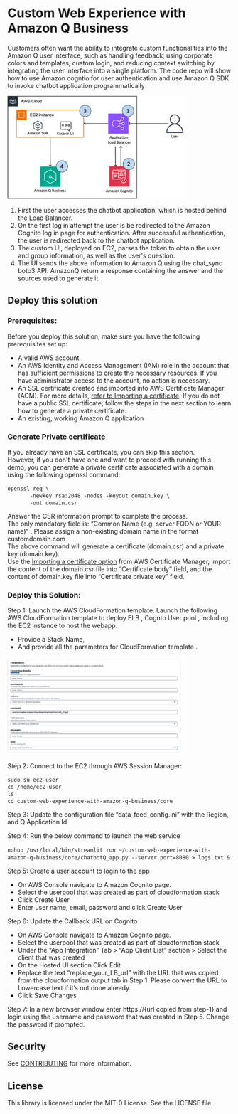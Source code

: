 # Custom Web Experience with Amazon Q Business

Customers often want the ability to integrate custom functionalities into the Amazon Q user interface, such as handling feedback, using corporate colors and templates, custom login, and reducing context switching by integrating the user interface into a single platform. The code repo will show how to use Amazon cogntio for user authentication and use Amazon Q SDK to invoke chatbot application programmatically

<img src="docs/arch.png" alt="Architecture Diagram" width="400"/>


1.	First the user accesses the chatbot application, which is hosted behind the Load Balancer.
2.	On the first log in attempt the user is be redirected to the Amazon Cognito log in page for authentication. After successful authentication, the user is redirected back to the chatbot application.
3.	The custom UI, deployed on EC2, parses the token to obtain the user and group information, as well as the user's question. 
4.	The UI sends the above information to Amazon Q using the chat_sync boto3 API. AmazonQ return a response containing the answer and the sources used to generate it.


## Deploy this solution


### Prerequisites: 
Before you deploy this solution, make sure you have the following prerequisites set up:

- A valid AWS account.
- An AWS Identity and Access Management (IAM) role in the account that has sufficient permissions to create the necessary resources. If you have administrator access to the account, no action is necessary.
- An SSL certificate created and imported into AWS Certificate Manager (ACM). For more details, [refer to Importing a certificate](https://docs.aws.amazon.com/acm/latest/userguide/import-certificate-api-cli.html). If you do not have a public SSL certificate, follow the steps in the next section to learn how to generate a private certificate.
- An existing, working Amazon Q application 

### Generate Private certificate

If you already have an SSL certificate, you can skip this section.   
However, if you don't have one and want to proceed with running this demo, you can generate a private certificate associated with a domain using the following openssl command:
```
openssl req \
       -newkey rsa:2048 -nodes -keyout domain.key \
       -out domain.csr
```
Answer the CSR information prompt to complete the process.   
The only mandatory field is: “Common Name (e.g. server FQDN or YOUR name)” . Please assign a non-existing domain name in the format customdomain.com  
The above command will generate a certificate (domain.csr) and a private key (domain.key).  
Use the [Importing a certificate option](https://docs.aws.amazon.com/acm/latest/userguide/import-certificate-api-cli.html) from AWS Certificate Manager, import the content of the domain.csr file into “Certificate body” field, and the content of domain.key file into “Certificate private key” field.



### Deploy this Solution: 

Step 1: Launch the AWS CloudFormation template. Launch the following AWS CloudFormation template to deploy ELB , Cognto User pool , including the EC2 instance to host the webapp. 


- Provide a Stack Name,
- And provide all the parameters for CloudFormation template .

<img src="docs/properties.png" alt="CloudFormation  parameters" width="400"/>



Step 2: Connect to the EC2 through AWS Session Manager: 

```
sudo su ec2-user
cd /home/ec2-user
ls
cd custom-web-experience-with-amazon-q-business/core
```
       

Step 3: Update the configuration file “data_feed_config.ini” with the Region, and Q Application Id


Step 4: Run the below command to launch the web service

```nohup /usr/local/bin/streamlit run ~/custom-web-experience-with-amazon-q-business/core/chatbotQ_app.py --server.port=8080 > logs.txt &```

Step 5: Create a user account to login to the app 
-	On AWS Console navigate to Amazon Cognito page. 
-	Select the userpool that was created as part of cloudformation stack 
-	Click Create User
-	Enter user name, email, password and click Create User

Step 6: Update the Callback URL on Cognito
-	On AWS Console navigate to Amazon Cognito page. 
-	Select the userpool that was created as part of cloudformation stack   
-	Under the “App Integration” Tab > “App Client List” section > Select the client that was created 
-	On the Hosted UI section Click Edit 
-	Replace the text “replace_your_LB_url” with the URL that was copied from the cloudformation output tab in Step 1. Please convert the URL to Lowercase text if it’s not done already. 
-	Click Save Changes

Step 7: In a new browser window enter https://{url copied from step-1} and login using the username and password that was created in Step 5. Change the password if prompted.





## Security

See [CONTRIBUTING](CONTRIBUTING.md#security-issue-notifications) for more information.

## License

This library is licensed under the MIT-0 License. See the LICENSE file.




